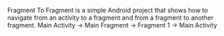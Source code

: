 Fragment To Fragment is a simple Android project that shows how to navigate from an activity to a fragment and from a fragment to another fragment.
Main Activity -> Main Fragment -> Fragment 1 -> Main Activity